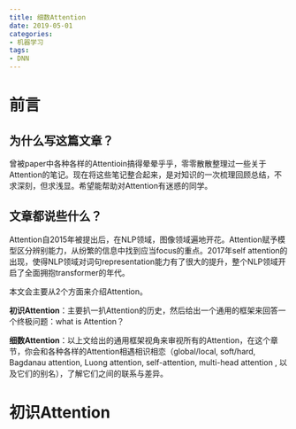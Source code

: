 ```yaml
---
title: 细数Attention
date: 2019-05-01
categories:
- 机器学习
tags:
- DNN
---
```


# 前言

## 为什么写这篇文章？

曾被paper中各种各样的Attentioin搞得晕晕乎乎，零零散散整理过一些关于Attention的笔记。现在将这些笔记整合起来，是对知识的一次梳理回顾总结，不求深刻，但求浅显。希望能帮助对Attention有迷惑的同学。

<!-- more -->

## 文章都说些什么？

Attention自2015年被提出后，在NLP领域，图像领域遍地开花。Attention赋予模型区分辨别能力，从纷繁的信息中找到应当focus的重点。2017年self attention的出现，使得NLP领域对词句representation能力有了很大的提升，整个NLP领域开启了全面拥抱transformer的年代。

本文会主要从2个方面来介绍Attention。

**初识Attention**：主要扒一扒Attention的历史，然后给出一个通用的框架来回答一个终极问题：what is Attention？

**细数Attention**：以上文给出的通用框架视角来审视所有的Attention，在这个章节，你会和各种各样的Attention相遇相识相恋（global/local, soft/hard, Bagdanau attention, Luong attention, self-attention, multi-head attention , 以及它们的别名），了解它们之间的联系与差异。

# 初识Attention
